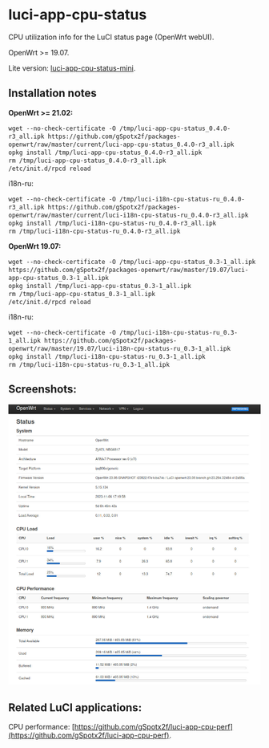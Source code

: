 # luci-app-cpu-status
CPU utilization info for the LuCI status page (OpenWrt webUI).

OpenWrt >= 19.07.

Lite version: [luci-app-cpu-status-mini](https://github.com/gSpotx2f/luci-app-cpu-status-mini).

## Installation notes

**OpenWrt >= 21.02:**

    wget --no-check-certificate -O /tmp/luci-app-cpu-status_0.4.0-r3_all.ipk https://github.com/gSpotx2f/packages-openwrt/raw/master/current/luci-app-cpu-status_0.4.0-r3_all.ipk
    opkg install /tmp/luci-app-cpu-status_0.4.0-r3_all.ipk
    rm /tmp/luci-app-cpu-status_0.4.0-r3_all.ipk
    /etc/init.d/rpcd reload

i18n-ru:

    wget --no-check-certificate -O /tmp/luci-i18n-cpu-status-ru_0.4.0-r3_all.ipk https://github.com/gSpotx2f/packages-openwrt/raw/master/current/luci-i18n-cpu-status-ru_0.4.0-r3_all.ipk
    opkg install /tmp/luci-i18n-cpu-status-ru_0.4.0-r3_all.ipk
    rm /tmp/luci-i18n-cpu-status-ru_0.4.0-r3_all.ipk

**OpenWrt 19.07:**

    wget --no-check-certificate -O /tmp/luci-app-cpu-status_0.3-1_all.ipk https://github.com/gSpotx2f/packages-openwrt/raw/master/19.07/luci-app-cpu-status_0.3-1_all.ipk
    opkg install /tmp/luci-app-cpu-status_0.3-1_all.ipk
    rm /tmp/luci-app-cpu-status_0.3-1_all.ipk
    /etc/init.d/rpcd reload

i18n-ru:

    wget --no-check-certificate -O /tmp/luci-i18n-cpu-status-ru_0.3-1_all.ipk https://github.com/gSpotx2f/packages-openwrt/raw/master/19.07/luci-i18n-cpu-status-ru_0.3-1_all.ipk
    opkg install /tmp/luci-i18n-cpu-status-ru_0.3-1_all.ipk
    rm /tmp/luci-i18n-cpu-status-ru_0.3-1_all.ipk

## Screenshots:

![](https://github.com/gSpotx2f/luci-app-cpu-status/blob/master/screenshots/01.jpg)

## Related LuCI applications:

CPU performance: [https://github.com/gSpotx2f/luci-app-cpu-perf](https://github.com/gSpotx2f/luci-app-cpu-perf).
